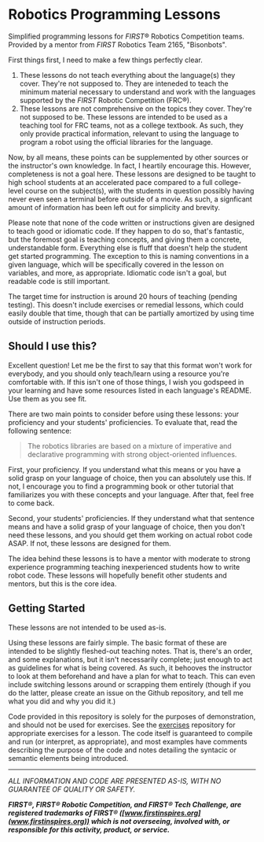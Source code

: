# Robotics Programming Lessons
Simplified programming lessons for *FIRST*® Robotics Competition teams. 
Provided by a mentor from *FIRST* Robotics Team 2165, "Bisonbots".

First things first, I need to make a few things perfectly clear. 
1. These lessons do not teach everything about the language(s) they cover. They're 
not supposed to. They are inteneded to teach the minimum material necessary to understand 
and work with the languages supported by the *FIRST* Robotic Competition (FRC®). 
2. These lessons are not comprehensive on the topics they cover. They're not 
supposed to be. These lessons are intended to be used as a teaching tool for FRC 
teams, not as a college textbook. As such, they only provide practical information, 
relevant to using the language to program a robot using the official libraries 
for the language. 

Now, by all means, these points can be supplemented by other sources or the 
instructor's own knowledge. In fact, I heartily encourage this. However, 
completeness is not a goal here. These lessons are designed to be taught to 
high school students at an accelerated pace compared to a full college-level 
course on the subject(s), with the students in question possibly having never 
even seen a terminal before outside of a movie. As such, a signficant amount of 
information has been left out for simplicity and brevity.

Please note that none of the code written or instructions given are designed to
teach good or idiomatic code. If they happen to do so, that's fantastic, but
the foremost goal is teaching concepts, and giving them a concrete, understandable 
form. Everything else is fluff that doesn't help the student get started programming.
The exception to this is naming conventions in a given language, which will be 
specifically covered in the lesson on variables, and more, as appropriate. 
Idiomatic code isn't a goal, but readable code is still important.

The target time for instruction is around 20 hours of teaching (pending testing). This doesn't 
include exercises or remedial lessons, which could easily double that time, 
though that can be partially amortized by using time outside of instruction periods.

## Should I use this?
Excellent question! Let me be the first to say that this format won't work 
for everybody, and you should only teach/learn using a resource you're comfortable 
with. If this isn't one of those things, I wish you godspeed in your learning 
and have some resources listed in each language's README. Use them as you see fit.

There are two main points to consider before using these lessons: your proficiency 
and your students' proficiencies. To evaluate that, read the following sentence:

> The robotics libraries are based on a mixture of imperative and declarative programming 
> with strong object-oriented influences.

First, your proficiency. If you understand what this means or you have a solid 
grasp on your language of choice, then you can absolutely use this. If not, I 
encourage you to find a programming book or other tutorial that familiarizes 
you with these concepts and your language. After that, feel free to come back.

Second, your students' proficiencies. If they understand what that sentence 
means and have a solid grasp of your language of choice, then you don't need 
these lessons, and you should get them working on actual robot code ASAP. If not,
these lessons are designed for them.

The idea behind these lessons is to have a mentor with moderate to strong experience
programming teaching inexperienced students how to write robot code. These lessons
will hopefully benefit other students and mentors, but this is the core idea.

## Getting Started
These lessons are not intended to be used as-is.

Using these lessons are fairly simple. The basic format of these are intended to 
be slightly fleshed-out teaching notes. That is, there's an order, and some 
explanations, but it isn't necessarily complete; just enough to act as guidelines 
for what is being covered. As such, it behooves the instructor to look at them 
beforehand and have a plan for what to teach. This can even include switching 
lessons around or scrapping them entirely (though if you do the latter, please create an issue on the 
Github repository, and tell me what you did and why you did it.)

Code provided in this repository is solely for the purposes of demonstration, and 
should not be used for exercises. See the [exercises](#) repository for appropriate 
exercises for a lesson. The code itself is guaranteed to compile and run (or 
interpret, as appropriate), and most examples have comments describing the purpose 
of the code and notes detailing the syntacic or semantic elements being introduced.

---

*ALL INFORMATION AND CODE ARE PRESENTED AS-IS, WITH NO GUARANTEE OF QUALITY OR SAFETY.*

***FIRST®, FIRST® Robotic Competition, and FIRST® Tech Challenge, are registered
trademarks of FIRST® ([www.firstinspires.org](www.firstinspires.org)) which is not 
overseeing, involved with, or responsible for this activity, product, or service.***

